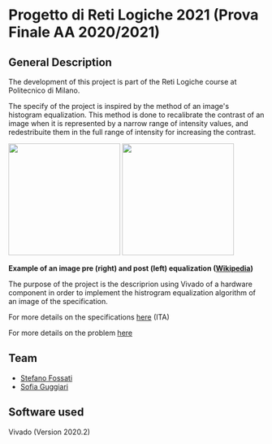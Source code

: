 # Progetto di Reti Logiche 2021 (Prova Finale AA 2020/2021)

## General Description

The development of this project is part of the Reti Logiche course at Politecnico di Milano.

The specify of the project is inspired by the method of an image's histogram equalization. 
This method is done to recalibrate the contrast of an image when it is represented by a narrow range of intensity values, and redestribuite them in the full range of intensity for increasing the contrast. 


[<img src="https://upload.wikimedia.org/wikipedia/commons/0/08/Unequalized_Hawkes_Bay_NZ.jpg" width="220">](https://commons.wikimedia.org/wiki/File:Unequalized_Hawkes_Bay_NZ.jpg?uselang=it) [<img src="https://upload.wikimedia.org/wikipedia/commons/b/bd/Equalized_Hawkes_Bay_NZ.jpg" width="220">](https://commons.wikimedia.org/wiki/File:Equalized_Hawkes_Bay_NZ.jpg) 

**Example of an image pre (right) and post (left) equalization ([Wikipedia](https://en.wikipedia.org/wiki/Histogram_equalization))**

The purpose of the project is the descriprion using Vivado of a hardware component  in order to implement the histrogram equalization algorithm of an image of the specification.

For more details on the specifications [here](https://github.com/stefanofossati/Progetto-di-Reti-Logiche-2020/blob/main/specs/Project%20Specification%20%20AA%202020-2021.pdf) (ITA)

For more details on the problem [here](https://en.wikipedia.org/wiki/Histogram_equalization)

## Team

* [Stefano Fossati](https://github.com/stefanofossati)
* [Sofia Guggiari](https://github.com/sofiaguggiari)


## Software used

Vivado (Version 2020.2)
